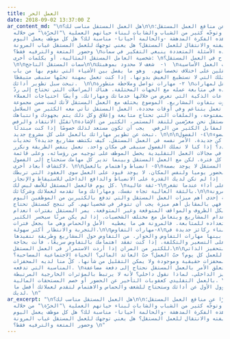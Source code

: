 ```yaml
---
title: العمل الحر
date: 2018-09-02 13:37:00 Z
ar_content_md: "\nهل العمل المستقل مناسب لك؟\n\nكثر الحديث مؤخرًا عن منافع العمل المستقل؛
  وتوجّه كثير من الشباب والشابات لبناء حياتهم العملية \"الحرّة\" من خلاله.\nلكن كيف
  تتأكد بأنّ هذه الفكرة المدهشة -والحالمة أحيانا- مناسبة لك؟ هل كل موظف يعمل اليوم
  مؤهل لترك وظيفته والانتقال للعمل المستقل؟ هل يعني توجهك للعمل المستقل غياب المرونة
  وحضور المتعة والترفيه فقط؟ \nلنجيب على هذه الأسئلة المتعددة ينبغي التفكير في سمات
  شخصية العامل المستقل المثالية، أو بكلمات أخرى: \nكيف يمكنك النجاح في العمل المستقل؟
  \n\nسمات المستقل الناجح\n\n١-  شغف لا محدود بموهبتك  \nالشغف أحد محركات العمل الأساسية
  لدى المستقلين على اختلاف تخصصاتهم.  وهو ما يفصل بين الأشياء التي نقوم بها من باب
  الاعتياد وبين تلك التي لا نستطيع العيش بدونها. إذا كنت تعمل بمهنة تحبّها ستبقى متيقظا
  تبحث سبل تطوير أدائك.  \n\n٢- مهارات تواصل وملاحظة متطورة \nيحتاج المستقل لمهارات
  تواصل تساعده في متابعة عمله مع الجهات المختلفة. هناك المراسلات التي تحتاج إلى ردّ،
  والاجتماعات الذكية التي تعرض من خلالها خدماتك ومهاراتك. وأيضًا احتياجات العملاء
  التي تتفاوت بتفاوت المشاريع. الموضوع يختلف مع العمل المستقل لأنك لست ضمن مجموعة
  تحت إدارة واحدة، تعمل بتناغم وفي أوقات محددة. العمل المستقل تأتي معه الكثير من السلاسل
  المفتوحة، والملفات التي تحتاج متابعة وإغلاق وكل ذلك يتم بجهودك وانتباهك. \n\n٣-
  تقبّل الانتقاد والرفض\nفي العمل المستقل نحن معرّضين للنقد المستمر، الكثير من الإشادة
  والتقدير وبالمقابل الكثير من الرفض.  يجب أن تكون مستعد لذلك خصوصًا إذا كنت مبتدئًا
  تبحث عن تطوير مهاراتك بالعمل على كل مشروع جديد. \n\n\n٤- الفضول\nالفضول هو الضوء
  الذي يرشدنا لأماكن جديدة. الأمر نفسه في العمل المستقل. كيف نكتشف مشاريع جديدة؟ تحديات
  جديدة؟ عملاء جدد؟ إذا كنا لا نملك الفضول سنبقى في مكان واحد. نعمل بنفس الطريقة ونكرر
  نفس الأخطاء. في مجالات العمل التقليدية يحصل الموظف على توجيه من رؤسائه، وعلى قائمة
  مهام متجددة كل فترة. لكن مع العمل المستقل وبينما تدير كل مهامك ستحتاج إلى الفضول
  لاكتشاف أبعاد أخرى. \n\n٥- انضباط واهتمام بالعمل\nفي العمل المستقل لا يوجد بصمة
  رقمية تلزمك بالحضور يوميا ولنفس المكان. لا يوجد قيود على العمل سوى العقود التي تربطك
  بعملائك. إذا لم تكن لديك القدرة على الانضباط والدافع الداخلي للاستيقاظ والإنجاز
  كل يوم فالعمل المستقل للأسف ليس لك. \n٦-ثقة عالية\nيمكنك تحقيق أعلى أداء عندما تشعر
  بالثقة العالية تجاه نفسك، ومهاراتك وما تقدمه لعملائك وشركائك.\n\n٧-المرونة\nإذا
  كانت المرونة إحدى أهم ميزات العمل المستقل والتي تدفع بالكثيرين من الموظفين اليوم
  للتوجه إليه، فهي بالمقابل أهم ميزة يجب أن تتوفر في شخصياتهم. كي تنجح كمستقل تحتاج
  الاستعداد لكل الظروف والمواقف المتوقعة وغير المتوقعة. يمر المستقل بفترات انعدام
  الشغف، أو انعدام المشاريع ويتعامل مع مختلف الشخصيات. إذا لم يكن مرنًا سيخسر الكثير
  من طاقته واستعداده للمتابعة. فالمرونة هي ما يعطيه  الأمل والحماس وهي ما يجعل فترات
  التجربة والانتظار أكثر سهولة.\n\n٨-مهارات التفاوض\nستحتاج إلى بناء ركائز جديدة في
  شخصيتك، ومن بينها مهارات التفاوض والحوار. من التفاوض حول المشاريع وطريقة تنفيذها،
  إلى التفاوض على التسعير والتكلفة. إذا كنت تفقد اهتمامك بالتفاوض سريعًا، فأنت بحاجة
  للكثير من المران إذا أردت الاستمرار في العمل المستقل.\n\n٩-التحفيز الذاتي\nما الذي
  يدفع الأشخاص للعمل كل يوم؟ حبّ العمل؟ حبّ العائد المالي؟ الحياة الاجتماعية المصاحبة؟
  كلّ هذه المحفزات حقيقية وموجودة ولا يمكن التقليل من شأنها. كلّ منا لديه المحفزات
  المناسبة التي تدفعه. \nلكن، عندما يتعلق الأمر بالعمل المستقل نحتاج إلى دفعة مضاعفة
  من التحفيز الداخلي. لماذا نقول داخلي؟ لأنه لا يرتبط بالمؤثرات الخارجية المرتبطة
  بالعمل التقليدي كعقوبات التأخير عن الحضور أو خصم المستحقات المالية. \nفي العمل المستقل
  أنتَ المسؤول الأول عن أدائك وستحتاج للشغف والحماس والاهتمام لتقدم لعملائك أفضل ما
  لديك. \n"
ar_excerpt: "\nهل العمل المستقل مناسب لك؟\n\nكثر الحديث مؤخرًا عن منافع العمل المستقل؛
  وتوجّه كثير من الشباب والشابات لبناء حياتهم العملية \"الحرّة\" من خلاله.\nلكن كيف
  تتأكد بأنّ هذه الفكرة المدهشة -والحالمة أحيانا- مناسبة لك؟ هل كل موظف يعمل اليوم
  مؤهل لترك وظيفته والانتقال للعمل المستقل؟ هل يعني توجهك للعمل المستقل غياب المرونة
  وحضور المتعة والترفيه فقط؟ \n"
---
```


